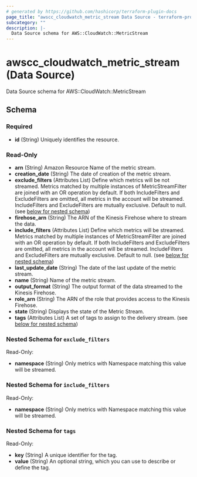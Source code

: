 ```yaml
---
# generated by https://github.com/hashicorp/terraform-plugin-docs
page_title: "awscc_cloudwatch_metric_stream Data Source - terraform-provider-awscc"
subcategory: ""
description: |-
  Data Source schema for AWS::CloudWatch::MetricStream
---
```


# awscc_cloudwatch_metric_stream (Data Source)

Data Source schema for AWS::CloudWatch::MetricStream



<!-- schema generated by tfplugindocs -->
## Schema

### Required

- **id** (String) Uniquely identifies the resource.

### Read-Only

- **arn** (String) Amazon Resource Name of the metric stream.
- **creation_date** (String) The date of creation of the metric stream.
- **exclude_filters** (Attributes List) Define which metrics will be not streamed. Metrics matched by multiple instances of MetricStreamFilter are joined with an OR operation by default. If both IncludeFilters and ExcludeFilters are omitted, all metrics in the account will be streamed. IncludeFilters and ExcludeFilters are mutually exclusive. Default to null. (see [below for nested schema](#nestedatt--exclude_filters))
- **firehose_arn** (String) The ARN of the Kinesis Firehose where to stream the data.
- **include_filters** (Attributes List) Define which metrics will be streamed. Metrics matched by multiple instances of MetricStreamFilter are joined with an OR operation by default. If both IncludeFilters and ExcludeFilters are omitted, all metrics in the account will be streamed. IncludeFilters and ExcludeFilters are mutually exclusive. Default to null. (see [below for nested schema](#nestedatt--include_filters))
- **last_update_date** (String) The date of the last update of the metric stream.
- **name** (String) Name of the metric stream.
- **output_format** (String) The output format of the data streamed to the Kinesis Firehose.
- **role_arn** (String) The ARN of the role that provides access to the Kinesis Firehose.
- **state** (String) Displays the state of the Metric Stream.
- **tags** (Attributes List) A set of tags to assign to the delivery stream. (see [below for nested schema](#nestedatt--tags))

<a id="nestedatt--exclude_filters"></a>
### Nested Schema for `exclude_filters`

Read-Only:

- **namespace** (String) Only metrics with Namespace matching this value will be streamed.


<a id="nestedatt--include_filters"></a>
### Nested Schema for `include_filters`

Read-Only:

- **namespace** (String) Only metrics with Namespace matching this value will be streamed.


<a id="nestedatt--tags"></a>
### Nested Schema for `tags`

Read-Only:

- **key** (String) A unique identifier for the tag.
- **value** (String) An optional string, which you can use to describe or define the tag.


